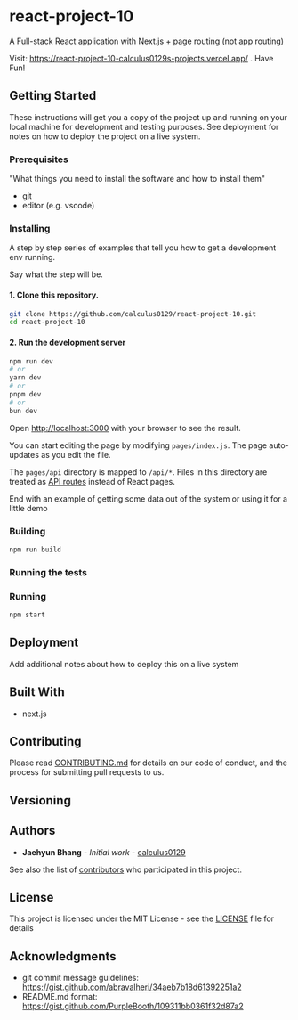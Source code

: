 # react-project-10
A Full-stack React application with Next.js + page routing (not app routing)

Visit: https://react-project-10-calculus0129s-projects.vercel.app/ . Have Fun!

## Getting Started

These instructions will get you a copy of the project up and running on your local machine for development and testing purposes. See deployment for notes on how to deploy the project on a live system.

### Prerequisites

"What things you need to install the software and how to install them"

- git
- editor (e.g. vscode)

<!-- ```
Give examples
``` -->

### Installing

A step by step series of examples that tell you how to get a development env running.

Say what the step will be.

#### 1. Clone this repository.

```bash
git clone https://github.com/calculus0129/react-project-10.git
cd react-project-10
```

#### 2. Run the development server

```bash
npm run dev
# or
yarn dev
# or
pnpm dev
# or
bun dev
```

Open [http://localhost:3000](http://localhost:3000) with your browser to see the result.

You can start editing the page by modifying `pages/index.js`. The page auto-updates as you edit the file.

<!-- [API routes](https://nextjs.org/docs/pages/building-your-application/routing/api-routes) can be accessed on [http://localhost:3000/api/new-meetup](http://localhost:3000/api/new-meetup). This endpoint can be edited in `pages/api/new-meetup/index.js`. -->

The `pages/api` directory is mapped to `/api/*`. Files in this directory are treated as [API routes](https://nextjs.org/docs/pages/building-your-application/routing/api-routes) instead of React pages.

<!-- This project uses [`next/font`](https://nextjs.org/docs/pages/building-your-application/optimizing/fonts) to automatically optimize and load [Geist](https://vercel.com/font), a new font family for Vercel. -->

End with an example of getting some data out of the system or using it for a little demo

### Building

```bash
npm run build
```

### Running the tests

<!-- Explain how to run the automated tests for this system

### Break down into end to end tests

Explain what these tests test and why

```
Give an example
```

### And coding style tests

Explain what these tests test and why

```
Give an example
``` -->

### Running

```bash
npm start
```

## Deployment

Add additional notes about how to deploy this on a live system

## Built With

* next.js
<!-- * [Dropwizard](http://www.dropwizard.io/1.0.2/docs/) - The web framework used
* [Maven](https://maven.apache.org/) - Dependency Management
* [ROME](https://rometools.github.io/rome/) - Used to generate RSS Feeds -->

## Contributing

Please read [CONTRIBUTING.md](https://gist.github.com/PurpleBooth/b24679402957c63ec426) for details on our code of conduct, and the process for submitting pull requests to us.

## Versioning

<!-- We use [SemVer](http://semver.org/) for versioning. For the versions available, see the [tags on this repository](https://github.com/your/project/tags).  -->

## Authors

* **Jaehyun Bhang** - *Initial work* - [calculus0129](https://github.com/calculus0129)

See also the list of [contributors](https://github.com/calculus0129/react-project-10/contributors) who participated in this project.

## License

This project is licensed under the MIT License - see the [LICENSE](LICENSE) file for details

## Acknowledgments

* git commit message guidelines: https://gist.github.com/abravalheri/34aeb7b18d61392251a2
* README.md format: https://gist.github.com/PurpleBooth/109311bb0361f32d87a2

<!-- * Hat tip to anyone whose code was used
* Inspiration
* etc -->
